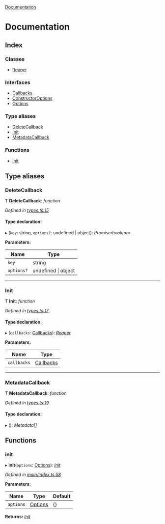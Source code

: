 [Documentation](README.md)

# Documentation

## Index

### Classes

* [Reaper](classes/reaper.md)

### Interfaces

* [Callbacks](interfaces/callbacks.md)
* [ConstructorOptions](interfaces/constructoroptions.md)
* [Options](interfaces/options.md)

### Type aliases

* [DeleteCallback](README.md#deletecallback)
* [Init](README.md#init)
* [MetadataCallback](README.md#metadatacallback)

### Functions

* [init](README.md#init)

## Type aliases

###  DeleteCallback

Ƭ **DeleteCallback**: *function*

*Defined in [types.ts:15](https://github.com/badbatch/cachemap/blob/28dde3d/packages/reaper/src/types.ts#L15)*

#### Type declaration:

▸ (`key`: string, `options?`: undefined | object): *Promise‹boolean›*

**Parameters:**

Name | Type |
------ | ------ |
`key` | string |
`options?` | undefined &#124; object |

___

###  Init

Ƭ **Init**: *function*

*Defined in [types.ts:17](https://github.com/badbatch/cachemap/blob/28dde3d/packages/reaper/src/types.ts#L17)*

#### Type declaration:

▸ (`callbacks`: [Callbacks](interfaces/callbacks.md)): *[Reaper](classes/reaper.md)*

**Parameters:**

Name | Type |
------ | ------ |
`callbacks` | [Callbacks](interfaces/callbacks.md) |

___

###  MetadataCallback

Ƭ **MetadataCallback**: *function*

*Defined in [types.ts:19](https://github.com/badbatch/cachemap/blob/28dde3d/packages/reaper/src/types.ts#L19)*

#### Type declaration:

▸ (): *Metadata[]*

## Functions

###  init

▸ **init**(`options`: [Options](interfaces/options.md)): *[Init](README.md#init)*

*Defined in [main/index.ts:58](https://github.com/badbatch/cachemap/blob/28dde3d/packages/reaper/src/main/index.ts#L58)*

**Parameters:**

Name | Type | Default |
------ | ------ | ------ |
`options` | [Options](interfaces/options.md) | {} |

**Returns:** *[Init](README.md#init)*
